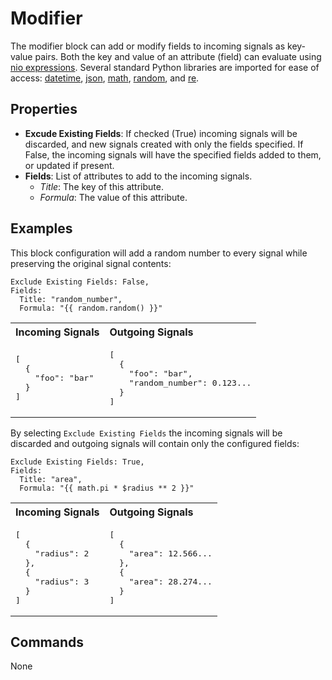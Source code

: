 Modifier
========
The modifier block can add or modify fields to incoming signals as key-value pairs. Both the key and value of an attribute (field) can evaluate using [nio expressions](https://docs.n.io/blocks/expressions.html?h=expressions). Several standard Python libraries are imported for ease of access: [datetime](https://docs.python.org/3/library/datetime.html), [json](https://docs.python.org/3/library/json.html), [math](https://docs.python.org/3/library/math.html), [random](https://docs.python.org/3/library/random.html), and [re](https://docs.python.org/3/library/re.html).

Properties
----------
- **Excude Existing Fields**: If checked (True) incoming signals will be discarded, and new signals created with only the fields specified. If False, the incoming signals will have the specified fields added to them, or updated if present.
- **Fields**: List of attributes to add to the incoming signals.
  - *Title*: The key of this attribute.
  - *Formula*: The value of this attribute.

Examples
-------
This block configuration will add a random number to every signal while preserving the original signal contents:
```
Exclude Existing Fields: False,
Fields:
  Title: "random_number",
  Formula: "{{ random.random() }}"
```
<table width=100%>
<tr>
<th align="left">Incoming Signals</th>
<th align="left">Outgoing Signals</th>
</tr>
<tr>
<td>
<pre>
[
  {
    "foo": "bar"
  }
]
</pre>
</td>
<td>
<pre>
[
  {
    "foo": "bar",
    "random_number": 0.123...
  }
]
</pre>
</td>
</tr>
</table>

By selecting `Exclude Existing Fields` the incoming signals will be discarded and outgoing signals will contain only the configured fields:
```
Exclude Existing Fields: True,
Fields:
  Title: "area",
  Formula: "{{ math.pi * $radius ** 2 }}"
```
<table>
<tr>
<th align="left">Incoming Signals</th>
<th align="left">Outgoing Signals</th>
</tr>
<tr>
<td>
<pre>
[
  {
    "radius": 2
  },
  {
    "radius": 3
  }
]
</pre>
</td>
<td>
<pre>
[
  {
    "area": 12.566...
  },
  {
    "area": 28.274...
  }
]
</pre>
</td>
</tr>
</table>

Commands
--------
None
